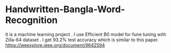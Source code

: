 # Handwritten-Bangla-Word-Recognition
It is a machine learning project . I use Efficient B0 model for fune tuning with Zilla-64 dataset . I get 93.2% test accuracy which is similar to this paper.
https://ieeexplore.ieee.org/document/9642594

